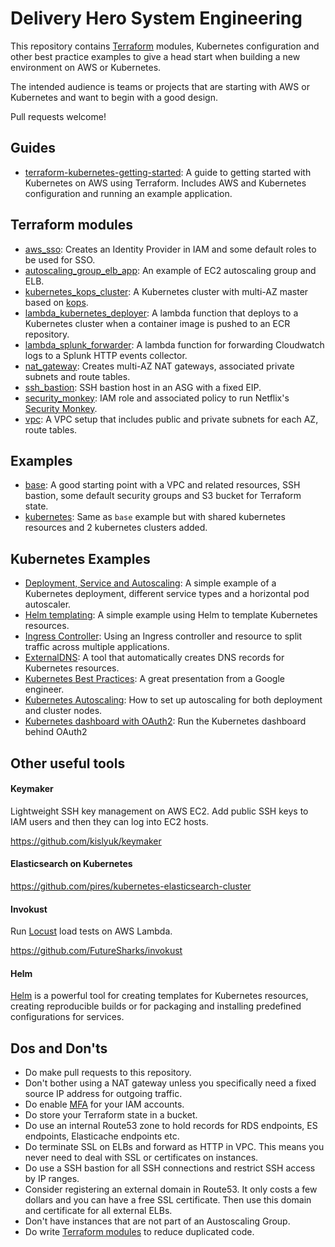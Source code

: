 # Delivery Hero System Engineering

This repository contains [Terraform](https://www.terraform.io/) modules, Kubernetes configuration and other best practice examples to give a head start when building a new environment on AWS or Kubernetes.

The intended audience is teams or projects that are starting with AWS or Kubernetes and want to begin with a good design.

Pull requests welcome!

## Guides

- [terraform-kubernetes-getting-started](docs/terraform-kubernetes-getting-started.md): A guide to getting started with Kubernetes on AWS using Terraform. Includes AWS and Kubernetes configuration and running an example application.

## Terraform modules

- [aws_sso](terraform/aws/modules/aws_sso): Creates an Identity Provider in IAM and some default roles to be used for SSO.
- [autoscaling_group_elb_app](terraform/aws/modules/autoscaling_group_elb_app): An example of EC2 autoscaling group and ELB.
- [kubernetes_kops_cluster](terraform/aws/modules/kubernetes_kops_cluster): A Kubernetes cluster with multi-AZ master based on [kops](https://github.com/kubernetes/kops).
- [lambda_kubernetes_deployer](terraform/aws/modules/lambda_kubernetes_deployer): A lambda function that deploys to a Kubernetes cluster when a container image is pushed to an ECR repository.
- [lambda_splunk_forwarder](terraform/aws/modules/lambda_splunk_forwarder): A lambda function for forwarding Cloudwatch logs to a Splunk HTTP events collector.
- [nat_gateway](terraform/aws/modules/nat_gateway): Creates multi-AZ NAT gateways, associated private subnets and route tables.
- [ssh_bastion](terraform/aws/modules/ssh_bastion): SSH bastion host in an ASG with a fixed EIP.
- [security_monkey](terraform/aws/modules/security_monkey): IAM role and associated policy to run Netflix's [Security Monkey](https://github.com/Netflix/security_monkey).
- [vpc](terraform/aws/modules/vpc): A VPC setup that includes public and private subnets for each AZ, route tables.

## Examples

- [base](terraform/aws/examples/base): A good starting point with a VPC and related resources, SSH bastion, some default security groups and S3 bucket for Terraform state.
- [kubernetes](terraform/aws/examples/kubernetes): Same as `base` example but with shared kubernetes resources and 2 kubernetes clusters added.

## Kubernetes Examples

- [Deployment, Service and Autoscaling](kubernetes/examples/deployment_service): A simple example of a Kubernetes deployment, different service types and a horizontal pod autoscaler.
- [Helm templating](kubernetes/examples/helm): A simple example using Helm to template Kubernetes resources.
- [Ingress Controller](kubernetes/examples/ingress): Using an Ingress controller and resource to split traffic across multiple applications.
- [ExternalDNS](kubernetes/examples/external-dns): A tool that automatically creates DNS records for Kubernetes resources.
- [Kubernetes Best Practices](https://speakerdeck.com/thesandlord/kubernetes-best-practices): A great presentation from a Google engineer.
- [Kubernetes Autoscaling](kubernetes/examples/autoscaling): How to set up autoscaling for both deployment and cluster nodes.
- [Kubernetes dashboard with OAuth2](kubernetes/examples/dashboard-oauth): Run the Kubernetes dashboard behind OAuth2

## Other useful tools

#### Keymaker

Lightweight SSH key management on AWS EC2. Add public SSH keys to IAM users and then they can log into EC2 hosts.

https://github.com/kislyuk/keymaker

#### Elasticsearch on Kubernetes

https://github.com/pires/kubernetes-elasticsearch-cluster

#### Invokust

Run [Locust](http://locust.io/) load tests on AWS Lambda.

https://github.com/FutureSharks/invokust

#### Helm

[Helm](https://github.com/kubernetes/helm) is a powerful tool for creating templates for Kubernetes resources, creating reproducible builds or for packaging and installing predefined configurations for services.

## Dos and Don'ts

- Do make pull requests to this repository.
- Don't bother using a NAT gateway unless you specifically need a fixed source IP address for outgoing traffic.
- Do enable [MFA](http://docs.aws.amazon.com/IAM/latest/UserGuide/id_credentials_mfa_enable_virtual.html) for your IAM accounts.
- Do store your Terraform state in a bucket.
- Do use an internal Route53 zone to hold records for RDS endpoints, ES endpoints, Elasticache endpoints etc.
- Do terminate SSL on ELBs and forward as HTTP in VPC. This means you never need to deal with SSL or certificates on instances.
- Do use a SSH bastion for all SSH connections and restrict SSH access by IP ranges.
- Consider registering an external domain in Route53. It only costs a few dollars and you can have a free SSL certificate. Then use this domain and certificate for all external ELBs.
- Don't have instances that are not part of an Austoscaling Group.
- Do write [Terraform modules](https://www.terraform.io/docs/configuration/modules.html) to reduce duplicated code.
